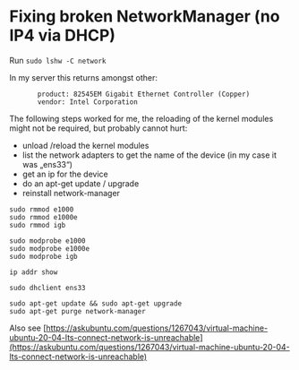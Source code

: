 # Fixing broken NetworkManager (no IP4 via DHCP)

Run `sudo lshw -C network`

In my server this returns amongst other:
```
       product: 82545EM Gigabit Ethernet Controller (Copper)
       vendor: Intel Corporation
```

The following steps worked for me, the reloading of the kernel modules might not be required, but probably cannot hurt:

* unload /reload the kernel modules
* list the network adapters to get the name of the device (in my case it was „ens33“)
* get an ip for the device
* do an apt-get update / upgrade
* reinstall network-manager

```
sudo rmmod e1000
sudo rmmod e1000e
sudo rmmod igb

sudo modprobe e1000
sudo modprobe e1000e
sudo modprobe igb

ip addr show

sudo dhclient ens33

sudo apt-get update && sudo apt-get upgrade
sudo apt-get purge network-manager
```

Also see [https://askubuntu.com/questions/1267043/virtual-machine-ubuntu-20-04-lts-connect-network-is-unreachable](https://askubuntu.com/questions/1267043/virtual-machine-ubuntu-20-04-lts-connect-network-is-unreachable)
